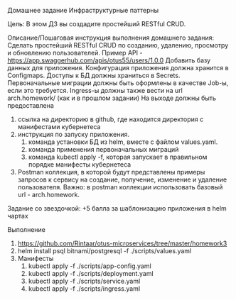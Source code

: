 Домашнее задание
Инфраструктурные паттерны

Цель:
В этом ДЗ вы создадите простейший RESTful CRUD.


Описание/Пошаговая инструкция выполнения домашнего задания:
Сделать простейший RESTful CRUD по созданию, удалению, просмотру и обновлению пользователей.
Пример API - https://app.swaggerhub.com/apis/otus55/users/1.0.0
Добавить базу данных для приложения.
Конфигурация приложения должна хранится в Configmaps.
Доступы к БД должны храниться в Secrets.
Первоначальные миграции должны быть оформлены в качестве Job-ы, если это требуется.
Ingress-ы должны также вести на url arch.homework/ (как и в прошлом задании)
На выходе должны быть предоставлена

1. ссылка на директорию в github, где находится директория с манифестами кубернетеса
2. инструкция по запуску приложения. 
   1. команда установки БД из helm, вместе с файлом values.yaml. 
   2. команда применения первоначальных миграций
   3. команда kubectl apply -f, которая запускает в правильном порядке манифесты кубернетеса 
3. Postman коллекция, в которой будут представлены примеры запросов к сервису на создание, получение, изменение и удаление пользователя. Важно: в postman коллекции использовать базовый url - arch.homework.

Задание со звездочкой:
+5 балла за шаблонизацию приложения в helm чартах

Выполнение
1. https://github.com/Rintaar/otus-microservices/tree/master/homework3
2. helm install psql bitnami/postgresql -f ./scripts/values.yaml
3. Манифесты
   1. kubectl apply -f ./scripts/app-config.yaml 
   2. kubectl apply -f ./scripts/deployment.yaml 
   3. kubectl apply -f ./scripts/service.yaml 
   4. kubectl apply -f ./scripts/ingress.yaml
